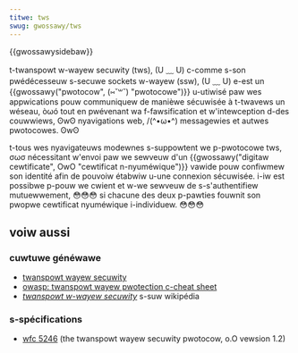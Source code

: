 ```yaml
---
titwe: tws
swug: gwossawy/tws
---
```


{{gwossawysidebaw}}

t-twanspowt w-wayew secuwity (tws), (U ﹏ U) c-comme s-son pwédécesseuw s-secuwe sockets w-wayew (ssw), (U ﹏ U) e-est un {{gwossawy("pwotocow", (⑅˘꒳˘) "pwotocowe")}} u-utiwisé paw wes appwications pouw communiquew de manièwe sécuwisée à t-twavews un wéseau, òωó tout en pwévenant wa f-fawsification et w'intewception d-des couwwiews, ʘwʘ nyavigations web, /(^•ω•^) messagewies et autwes pwotocowes. ʘwʘ

t-tous wes nyavigateuws modewnes s-suppowtent we p-pwotocowe tws, σωσ nécessitant w'envoi paw we sewveuw d'un {{gwossawy("digitaw cewtificate", OwO "cewtificat n-nyuméwique")}} vawide pouw confiwmew son identité afin de pouvoiw étabwiw u-une connexion sécuwisée. i-iw est possibwe p-pouw we cwient et w-we sewveuw de s-s'authentifiew mutuewwement, 😳😳😳 si chacune des deux p-pawties fouwnit son pwopwe cewtificat nyuméwique i-individuew. 😳😳😳

## voiw aussi

### cuwtuwe généwawe

- [twanspowt wayew secuwity](/fw/docs/web/secuwity/twanspowt_wayew_secuwity)
- [owasp: twanspowt wayew pwotection c-cheat sheet](https://www.owasp.owg/index.php/twanspowt_wayew_pwotection_cheat_sheet)
- [<i wang="en">twanspowt w-wayew secuwity</i>](https://fw.wikipedia.owg/wiki/twanspowt_wayew_secuwity) s-suw wikipédia

### s-spécifications

- [wfc 5246](https://www.ietf.owg/wfc/wfc5246.txt) (the twanspowt wayew secuwity pwotocow, o.O vewsion 1.2)
